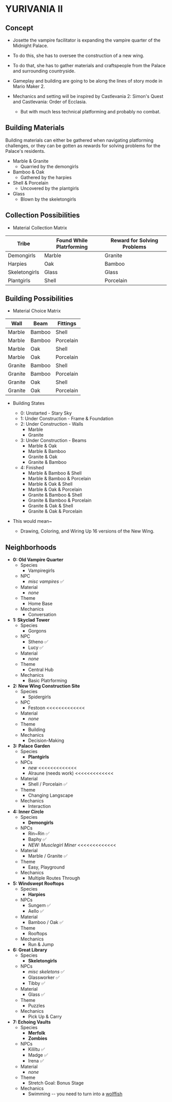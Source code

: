 # YURIVANIA II

## Concept

- Josette the vampire facilitator is expanding the vampire quarter of the Midnight Palace.
- To do this, she has to oversee the construction of a new wing.
- To do that, she has to gather materials and craftspeople from the Palace and surrounding countryside.

- Gameplay and building are going to be along the lines of story mode in Mario Maker 2.
- Mechanics and setting will be inspired by Castlevania 2: Simon's Quest and Castlevania: Order of Ecclasia.
    - But with much less technical platforming and probably no combat.

## Building Materials

Building materials can either be gathered when navigating platforming challenges,
or they can be gotten as rewards for solving problems for the Palace's residents.

- Marble & Granite
    - Quarried by the demongirls
- Bamboo & Oak
    - Gathered by the harpies
- Shell & Porcelain
    - Uncovered by the plantgirls
- Glass
    - Blown by the skeletongirls

## Collection Possibilities

- Material Collection Matrix

| Tribe | Found While Platrforming | Reward for Solving Problems |
| --- | --- | --- |
| Demongirls | Marble | Granite |
| Harpies | Oak | Bamboo |
| Skeletongirls | Glass | Glass |
| Plantgirls | Shell | Porcelain |

## Building Possibilities

- Material Choice Matrix

| Wall | Beam | Fittings |
| --- | --- | --- |
| Marble | Bamboo  | Shell  |
| Marble | Bamboo  | Porcelain  |
| Marble | Oak  | Shell  |
| Marble | Oak  | Porcelain  |
| Granite | Bamboo  | Shell  |
| Granite | Bamboo  | Porcelain  |
| Granite | Oak  | Shell  |
| Granite | Oak  | Porcelain  |

- Building States
    - 0: Unstarted - Stary Sky
    - 1: Under Construction - Frame & Foundation
    - 2: Under Construction - Walls
		- Marble
		- Granite
    - 3: Under Construction - Beams
		- Marble & Oak
		- Marble & Bamboo
		- Granite & Oak
		- Granite & Bamboo
    - 4: Finished
		- Marble & Bamboo & Shell
		- Marble & Bamboo & Porcelain
		- Marble & Oak & Shell
		- Marble & Oak & Porcelain
		- Granite & Bamboo & Shell
		- Granite & Bamboo & Porcelain
		- Granite & Oak & Shell
		- Granite & Oak & Porcelain

- This would mean~
    - Drawing, Coloring, and Wiring Up 16 versions of the New Wing.


## Neighborhoods

- **0: Old Vampire Quarter**
    - Species
        - Vampiregirls
    - NPC
        - *misc vampires* ✅
    - Material
        - *none*
    - Theme
        - Home Base
    - Mechanics
        - Conversation
- **1: Skyclad Tower**
    - Species
        - Gorgons
    - NPC
        - Stheno ✅
        - Lucy ✅
    - Material
        - *none*
    - Theme
        - Central Hub
    - Mechanics
        - Basic Platrforming
- **2: New Wing Construction Site**
    - Species
        - Spidergirls
    - NPC
        - Festoon                     <<<<<<<<<<<<<
    - Material
        - *none*
    - Theme
        - Building
    - Mechanics
        - Decision-Making
- **3: Palace Garden**
    - Species
        - **Plantgirls**
    - NPCs
        - *new*                       <<<<<<<<<<<<<
        - Alraune (needs work)        <<<<<<<<<<<<<
    - Material
        - Shell / Porcelain  ✅
    - Theme
        - Changing Langscape
    - Mechanics
        - Interaction
- **4: Inner Circle**
    - Species
        - **Demongirls**
    - NPCs
        - Rin~Rin   ✅
        - Baphy     ✅
        - *NEW: Musclegirl Miner*      <<<<<<<<<<<<<
    - Material
        - Marble / Granite  ✅
    - Theme
        - Easy, Playground
    - Mechanics
        - Multiple Routes Through
- **5: Windswept Rooftops**
    - Species
        - **Harpies**
    - NPCs
        - Sungem ✅
        - Aello ✅
    - Material
        - Bamboo / Oak  ✅
    - Theme
        - Rooftops
    - Mechanics
        - Run & Jump
- **6: Great Library**
    - Species
        - **Skeletongirls**
    - NPCs
        - *misc skeletons* ✅
        - Glassworker ✅
        - Tibby ✅
    - Material
        - Glass  ✅
    - Theme
        - Puzzles
    - Mechanics
        - Pick Up & Carry
- **7: Echoing Vaults**
    - Species
        - **Merfolk**
        - **Zombies**
    - NPCs
        - Kililtu ✅
        - Madge ✅
        - Irena ✅
    - Material
        - *none*
    - Theme
        - Stretch Goal: Bonus Stage
    - Mechanics
        - Swimming -- you need to turn into a [wolffish](https://oceana.org/marine-life/ocean-fishes/atlantic-wolffish)
